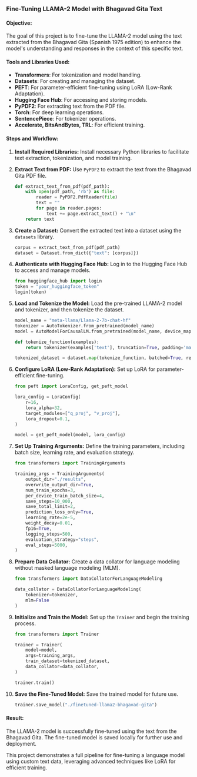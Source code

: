 ### Fine-Tuning LLAMA-2 Model with Bhagavad Gita Text

#### Objective:
The goal of this project is to fine-tune the LLAMA-2 model using the text extracted from the Bhagavad Gita (Spanish 1975 edition) to enhance the model's understanding and responses in the context of this specific text.

#### Tools and Libraries Used:
- **Transformers**: For tokenization and model handling.
- **Datasets**: For creating and managing the dataset.
- **PEFT**: For parameter-efficient fine-tuning using LoRA (Low-Rank Adaptation).
- **Hugging Face Hub**: For accessing and storing models.
- **PyPDF2**: For extracting text from the PDF file.
- **Torch**: For deep learning operations.
- **SentencePiece**: For tokenizer operations.
- **Accelerate, BitsAndBytes, TRL**: For efficient training.

#### Steps and Workflow:

1. **Install Required Libraries:**
   Install necessary Python libraries to facilitate text extraction, tokenization, and model training.

2. **Extract Text from PDF:**
   Use `PyPDF2` to extract the text from the Bhagavad Gita PDF file.

    ```python
    def extract_text_from_pdf(pdf_path):
        with open(pdf_path, 'rb') as file:
            reader = PyPDF2.PdfReader(file)
            text = ""
            for page in reader.pages:
                text += page.extract_text() + "\n"
        return text
    ```

3. **Create a Dataset:**
   Convert the extracted text into a dataset using the `datasets` library.

    ```python
    corpus = extract_text_from_pdf(pdf_path)
    dataset = Dataset.from_dict({"text": [corpus]})
    ```

4. **Authenticate with Hugging Face Hub:**
   Log in to the Hugging Face Hub to access and manage models.

    ```python
    from huggingface_hub import login
    token = "your_huggingface_token"
    login(token)
    ```

5. **Load and Tokenize the Model:**
   Load the pre-trained LLAMA-2 model and tokenizer, and then tokenize the dataset.

    ```python
    model_name = "meta-llama/Llama-2-7b-chat-hf"
    tokenizer = AutoTokenizer.from_pretrained(model_name)
    model = AutoModelForCausalLM.from_pretrained(model_name, device_map='auto', load_in_8bit=True)

    def tokenize_function(examples):
        return tokenizer(examples['text'], truncation=True, padding='max_length', max_length=512)

    tokenized_dataset = dataset.map(tokenize_function, batched=True, remove_columns=['text'])
    ```

6. **Configure LoRA (Low-Rank Adaptation):**
   Set up LoRA for parameter-efficient fine-tuning.

    ```python
    from peft import LoraConfig, get_peft_model

    lora_config = LoraConfig(
        r=16,
        lora_alpha=32,
        target_modules=["q_proj", "v_proj"],
        lora_dropout=0.1,
    )

    model = get_peft_model(model, lora_config)
    ```

7. **Set Up Training Arguments:**
   Define the training parameters, including batch size, learning rate, and evaluation strategy.

    ```python
    from transformers import TrainingArguments

    training_args = TrainingArguments(
        output_dir="./results",
        overwrite_output_dir=True,
        num_train_epochs=3,
        per_device_train_batch_size=4,
        save_steps=10_000,
        save_total_limit=2,
        prediction_loss_only=True,
        learning_rate=2e-5,
        weight_decay=0.01,
        fp16=True,
        logging_steps=500,
        evaluation_strategy="steps",
        eval_steps=5000,
    )
    ```

8. **Prepare Data Collator:**
   Create a data collator for language modeling without masked language modeling (MLM).

    ```python
    from transformers import DataCollatorForLanguageModeling

    data_collator = DataCollatorForLanguageModeling(
        tokenizer=tokenizer,
        mlm=False
    )
    ```

9. **Initialize and Train the Model:**
   Set up the `Trainer` and begin the training process.

    ```python
    from transformers import Trainer

    trainer = Trainer(
        model=model,
        args=training_args,
        train_dataset=tokenized_dataset,
        data_collator=data_collator,
    )

    trainer.train()
    ```

10. **Save the Fine-Tuned Model:**
    Save the trained model for future use.

    ```python
    trainer.save_model("./finetuned-llama2-bhagavad-gita")
    ```

#### Result:
The LLAMA-2 model is successfully fine-tuned using the text from the Bhagavad Gita. The fine-tuned model is saved locally for further use and deployment.

This project demonstrates a full pipeline for fine-tuning a language model using custom text data, leveraging advanced techniques like LoRA for efficient training.

